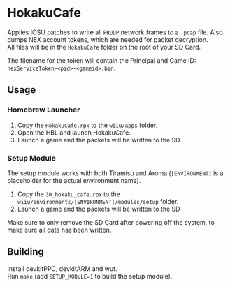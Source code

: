 # HokakuCafe
Applies IOSU patches to write all `PRUDP` network frames to a `.pcap` file. Also dumps NEX account tokens, which are needed for packet decryption.  
All files will be in the `HokakuCafe` folder on the root of your SD Card.  

The filename for the token will contain the Principal and Game ID: `nexServiceToken-<pid>-<gameid>.bin`.  

## Usage
### Homebrew Launcher
1. Copy the `HokakuCafe.rpx` to the `wiiu/apps` folder.
2. Open the HBL and launch HokakuCafe.
3. Launch a game and the packets will be written to the SD.

### Setup Module
The setup module works with both Tiramisu and Aroma (`[ENVIRONMENT]` is a placeholder for the actual environment name).  
1. Copy the `30_hokaku_cafe.rpx` to the `wiiu/environments/[ENVIRONMENT]/modules/setup` folder.
2. Launch a game and the packets will be written to the SD

Make sure to only remove the SD Card after powering off the system, to make sure all data has been written.

## Building
Install devkitPPC, devkitARM and wut.  
Run `make` (add `SETUP_MODULE=1` to build the setup module).
